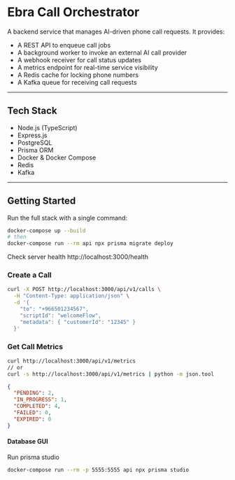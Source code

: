 # Ebra Call Orchestrator

A backend service that manages AI-driven phone call requests. It provides:

- A REST API to enqueue call jobs
- A background worker to invoke an external AI call provider
- A webhook receiver for call status updates
- A metrics endpoint for real-time service visibility
- A Redis cache for locking phone numbers
- A Kafka queue for receiving call requests

---

## Tech Stack

- Node.js (TypeScript)
- Express.js
- PostgreSQL
- Prisma ORM
- Docker & Docker Compose
- Redis
- Kafka

---

## Getting Started

Run the full stack with a single command:

```bash
docker-compose up --build
# then
docker-compose run --rm api npx prisma migrate deploy
```


Check server health http://localhost:3000/health


### Create a Call

```bash
curl -X POST http://localhost:3000/api/v1/calls \
  -H "Content-Type: application/json" \
  -d '{
    "to": "+966501234567",
    "scriptId": "welcomeFlow",
    "metadata": { "customerId": "12345" }
  }'

  ```


### Get Call Metrics

```bash
curl http://localhost:3000/api/v1/metrics
// or
curl -s http://localhost:3000/api/v1/metrics | python -m json.tool

```

```json
{
  "PENDING": 2,
  "IN_PROGRESS": 1,
  "COMPLETED": 4,
  "FAILED": 0,
  "EXPIRED": 0
}
```

#### Database GUI

Run prisma studio 

```bash
docker-compose run --rm -p 5555:5555 api npx prisma studio
```